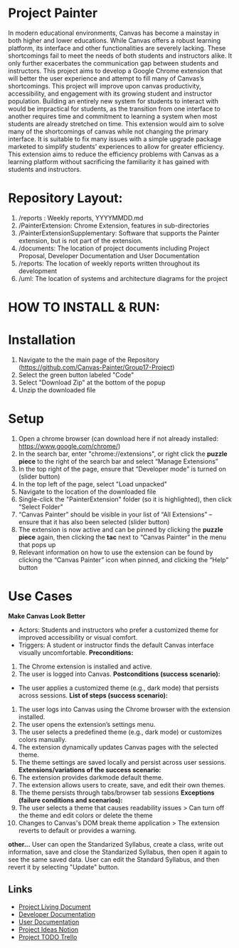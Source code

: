 # Project Painter
In modern educational environments, Canvas has become a mainstay in both higher and lower educations. While Canvas offers a robust learning platform, its interface and other functionalities are severely lacking. These shortcomings fail to meet the needs of both students and instructors alike. It only further exacerbates the communication gap between students and instructors. This project aims to develop a Google Chrome extension that will better the user experience and attempt to fill many of Canvas’s shortcomings. This project will improve upon canvas productivity, accessibility, and engagement with its growing student and instructor population. Building an entirely new system for students to interact with would be impractical for students, as the transition from one interface to another requires time and commitment to learning a system when most students are already stretched on time. This extension would aim to solve many of the shortcomings of canvas while not changing the primary interface. It is suitable to fix many issues with a simple upgrade package marketed to simplify students' experiences to allow for greater efficiency. This extension aims to reduce the efficiency problems with Canvas as a learning platform without sacrificing the familiarity it has gained with students and instructors.

# Repository Layout:
1. /reports : Weekly reports, YYYYMMDD.md
2. /PainterExtension: Chrome Extension, features in sub-directories
3. /PainterExtensionSupplementary: Software that supports the Painter extension, but is not part of the extension.
4. /documents: The location of project documents including Project Proposal, Developer Documentation and User Documentation
5. /reports: The location of weekly reports written throughout its development
6. /uml: The location of systems and architecture diagrams for the project

# HOW TO INSTALL & RUN:
# Installation
1. Navigate to the the main page of the Repository (https://github.com/Canvas-Painter/Group17-Project)
2. Select the green button labeled "Code"
3. Select "Download Zip" at the bottom of the popup
4. Unzip the downloaded file
# Setup
1. Open a chrome browser (can download here if not already installed: https://www.google.com/chrome/)
2. In the search bar, enter "chrome://extensions", or right click the **puzzle piece** to the right of the search bar and select “Manage Extensions”
3. In the top right of the page, ensure that “Developer mode” is turned on (slider button)
4. In the top left of the page, select "Load unpacked"
5. Navigate to the location of the downloaded file
6. Single-click the "PainterExtension" folder (so it is highlighted), then click "Select Folder"
7. “Canvas Painter” should be visible in your list of “All Extensions” – ensure that it has also been selected (slider button)
8. The extension is now active and can be pinned by clicking the **puzzle piece** again, then clicking the **tac** next to “Canvas Painter” in the menu that pops up
9. Relevant information on how to use the extension can be found by clicking the “Canvas Painter” icon when pinned, and clicking the “Help” button

# Use Cases
**Make Canvas Look Better**
- Actors: Students and instructors who prefer a customized theme for improved accessibility or visual comfort.
- Triggers: A student or instructor finds the default Canvas interface visually uncomfortable.
**Preconditions:** 
1. The Chrome extension is installed and active.
2. The user is logged into Canvas.
**Postconditions (success scenario):**
- The user applies a customized theme (e.g., dark mode) that persists across sessions.
**List of steps (success scenario):**
1. The user logs into Canvas using the Chrome browser with the extension installed.
2. The user opens the extension’s settings menu.
3. The user selects a predefined theme (e.g., dark mode) or customizes colors manually.
4. The extension dynamically updates Canvas pages with the selected theme.
5. The theme settings are saved locally and persist across user sessions.
**Extensions/variations of the success scenario:**
1. The extension provides darkmode default theme.
2. The extension allows users to create, save, and edit their own themes.
3. The theme persists through tabs/browser tab sessions
**Exceptions (failure conditions and scenarios):**
1. The user selects a theme that causes readability issues > Can turn off the theme and edit colors or delete the theme
2. Changes to Canvas's DOM break theme application > The extension reverts to default or provides a warning.


**other...**
User can open the Standarized Syllabus, create a class, write out information, save and close the Standarized Syllabus, then open it again to see the same saved data.
User can edit the Standard Syllabus, and then revert it by selecting "Update" button.


## Links
- [Project Living Document](https://docs.google.com/document/d/1Sg_moN46KJ2fcR-Hak0WlZDEZvt-L2gO4nh3mJlo9x4)
- [Developer Documentation](https://docs.google.com/document/d/13YbMxTzsQXYc2uVJYm61ArJ58H_LvJ6tH59HM6h7rzQ)
- [User Documentation](https://docs.google.com/document/d/1xUaHkDol8P2Ght-Y0p4gwRxqx8HyKfweMmLJVI2JGq8)
- [Project Ideas Notion](https://www.notion.so/CS-362-Software-Engineering-2-Project-176bd7e17f8880f7a190db13b8cf9de8)
- [Project TODO Trello](https://trello.com/b/JSf9TgUc/cs-362-pt-team-17-project-painter)
